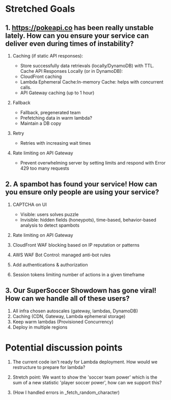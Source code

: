 # Stretched Goals

## 1. https://pokeapi.co has been really unstable lately. How can you ensure your service can deliver even during times of instability?

1. Caching (if static API responses):

   - Store successfully data retrievals (locally/DynamoDB) with TTL.
     Cache API Responses Locally (or in DynamoDB):
   - CloudFront caching
   - Lambda Ephemeral Cache:In-memory Cache: helps with concurrent calls.
   - API Gateway caching (up to 1 hour)

2. Fallback

   - Fallback, pregenerated team
   - Prefetching data in warm lambda?
   - Maintain a DB copy

3. Retry

   - Retries with increasing wait times

4. Rate limiting on API Gateway
   - Prevent overwhelming server by setting limits and respond with Error 429 too many requests

## 2. A spambot has found your service! How can you ensure only people are using your service?

1. CAPTCHA on UI

   - Visible: users solves puzzle
   - Invisible: hidden fields (honeypots), time-based, behavior-based analysis to detect spambots

2. Rate limiting on API Gateway
3. CloudFront WAF blocking based on IP reputation or patterns
4. AWS WAF Bot Control: managed anti-bot rules
5. Add authentications & authorization
6. Session tokens limiting number of actions in a given timeframe

## 3. Our SuperSoccer Showdown has gone viral! How can we handle all of these users?

1. All infra chosen autoscales (gateway, lambdas, DynamoDB)
2. Caching (CDN, Gateway, Lambda ephemeral storage)
3. Keep warm lambdas (Provisioned Concurrency)
4. Deploy in multiple regions


# Potential discussion points
1. The current code isn't ready for Lambda deployment. How would we restructure to prepare for lambda?

2. Stretch point: We want to show the 'soccer team power' which is the sum of a new statistic 'player soccer power', how can we support this?

3. (How I handled errors in _fetch_random_character)
